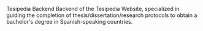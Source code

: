 Tesipedia Backend
Backend of the Tesipedia Website, specialized in guiding the completion of thesis/dissertation/research protocols to obtain a bachelor's degree in Spanish-speaking countries.
